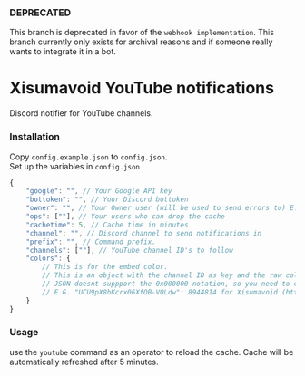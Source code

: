 ### DEPRECATED
This branch is deprecated in favor of the `webhook implementation`.  This branch currently only exists for archival reasons and if someone really wants to integrate it in a bot.

# Xisumavoid YouTube notifications 
Discord notifier for YouTube channels.

### Installation
Copy `config.example.json` to `config.json`.  
Set up the variables in `config.json`
```js
{
	"google": "", // Your Google API key
	"bottoken": "", // Your Discord bottoken
	"owner": "", // Your Owner user (will be used to send errors to) E.G. MegaXLR#9729
	"ops": [""], // Your users who can drop the cache
	"cachetime": 5, // Cache time in minutes
	"channel": "", // Discord channel to send notifications in
	"prefix": "", // Command prefix.
	"channels": [""], // YouTube channel ID's to follow
	"colors": {
		// This is for the embed color. 
		// This is an object with the channel ID as key and the raw color as value
		// JSON doesnt suppport the 0x000000 notation, so you need to calculate it in decimal.
		// E.G. "UCU9pX8hKcrx06XfOB-VQLdw": 8944814 for Xisumavoid (https://discord.js.org/#/docs/main/stable/typedef/ColorResolvable)
	}
}
```

### Usage 
use the `youtube` command as an operator to reload the cache. 
Cache will be automatically refreshed after 5 minutes.
